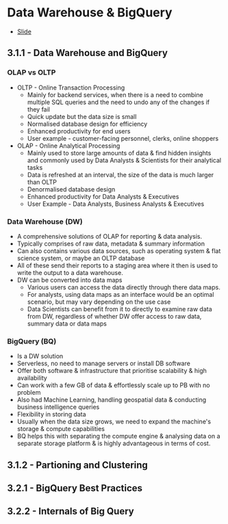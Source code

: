 # Data Warehouse & BigQuery

- [Slide](https://docs.google.com/presentation/d/1a3ZoBAXFk8-EhUsd7rAZd-5p_HpltkzSeujjRGB2TAI/edit#slide=id.p)

## 3.1.1 - Data Warehouse and BigQuery

### OLAP vs OLTP

- OLTP - Online Transaction Processing
    - Mainly for backend services, when there is a need to combine multiple SQL queries and the need to undo any of the changes if they fail
    - Quick update but the data size is small
    - Normalised database design for efficiency
    - Enhanced productivity for end users
    - User example - customer-facing personnel, clerks, online shoppers
- OLAP - Online Analytical Processing
    - Mainly used to store large amounts of data & find hidden insights and commonly used by Data Analysts & Scientists for their analytical tasks
    - Data is refreshed at an interval, the size of the data is much larger than OLTP
    - Denormalised database design
    - Enhanced productivity for Data Analysts & Executives
    - User Example - Data Analysts, Business Analysts & Executives

### Data Warehouse (DW)

- A comprehensive solutions of OLAP for reporting & data analysis.
- Typically comprises of raw data, metadata & summary information
- Can also contains various data sources, such as operating system & flat science system, or maybe an OLTP database
- All of these send their reports to a staging area where it then is used to write the output to a data warehouse.
- DW can be converted into data maps
    - Various users can access the data directly through there data maps.
    - For analysts, using data maps as an interface would be an optimal scenario, but may vary depending on the use case
    - Data Scientists can benefit from it to directly to examine raw data from DW, regardless of whether DW offer access to raw data, summary data or data maps

### BigQuery (BQ)

- Is a DW solution
- Serverless, no need to manage servers or install DB software
- Offer both software & infrastructure that prioritise scalability & high availability
- Can work with a few GB of data & effortlessly scale up to PB with no problem
- Also had Machine Learning, handling geospatial data & conducting business intelligence queries
- Flexibility in storing data
- Usually when the data size grows, we need to expand the machine's storage & compute capabilities
- BQ helps this with separating the compute engine & analysing data on a separate storage platform & is highly advantageous in terms of cost.





## 3.1.2 - Partioning and Clustering

## 3.2.1 - BigQuery Best Practices

## 3.2.2 - Internals of Big Query